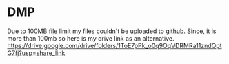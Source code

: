 # DMP
Due to 100MB file limit my files couldn't be uploaded to github. Since, it is more than 100mb so here is my drive link as an alternative. 
https://drive.google.com/drive/folders/1ToE7pPk_o0q9OqVDRMRa11zndQptG7fj?usp=share_link 
